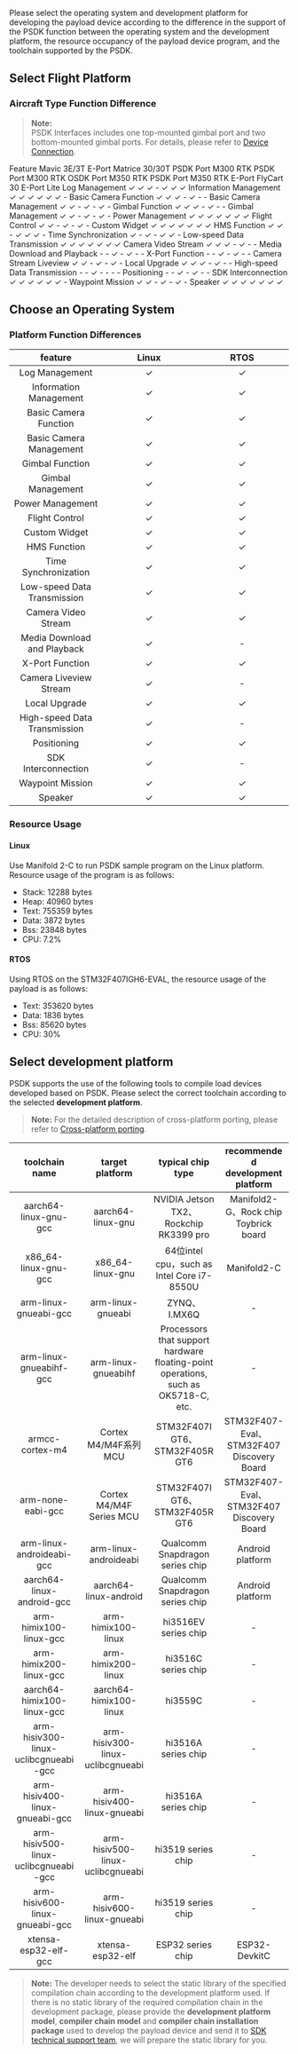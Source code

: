 Please select the operating system and development platform for developing the payload device according to the difference in the support of the PSDK function between the operating system and the development platform, the resource occupancy of the payload device program, and the toolchain supported by the PSDK.

## Select Flight Platform

### Aircraft Type Function Difference

>**Note:**<br/>
> PSDK Interfaces includes one top-mounted gimbal port and two bottom-mounted gimbal ports. For details, please refer to [Device Connection](https://developer.dji.com/doc/payload-sdk-tutorial/en/quick-start/device-connect.html#payload-development-based-on-typec-interface-osdk-expansion-interface). 

   <th>Feature</th>
   <th>Mavic 3E/3T E-Port</th>
   <th>Matrice 30/30T PSDK Port</th>
   <th>M300 RTK PSDK Port</th>
   <th>M300 RTK OSDK Port</th>
   <th>M350 RTK PSDK Port</th>
   <th>M350 RTK E-Port</th>
   <th>FlyCart 30 E-Port Lite</th>
    <tbody>
        <tr>
            <td>Log Management</td>
            <td>✓</td>
            <td>✓</td>
            <td>✓</td>
            <td>-</td>
            <td>✓</td>
            <td>✓</td>
            <td>✓</td>
        </tr>
        <tr>
            <td>Information Management</td>
            <td>✓</td>
            <td>✓</td>
            <td>✓</td>
            <td>✓</td>
            <td>✓</td>
            <td>✓</td>
            <td>-</td>
        </tr>
        <tr>
            <td>Basic Camera Function</td>
            <td>✓</td>
            <td>✓</td>
            <td>✓</td>
            <td>-</td>
            <td>✓</td>
            <td>-</td>
            <td>-</td>
        </tr>
        <tr>
            <td>Basic Camera Management</td>
            <td>✓</td>
            <td>✓</td>
            <td>-</td>
            <td>✓</td>
            <td>-</td>
            <td>✓</td>
            <td>-</td>
        </tr>
        <tr>
            <td>Gimbal Function</td>
            <td>✓</td>
            <td>✓</td>
            <td>✓</td>
            <td>-</td>
            <td>✓</td>
            <td>-</td>
            <td>-</td>
        </tr>
        <tr>
            <td>Gimbal Management</td>
            <td>✓</td>
            <td>✓</td>
            <td>-</td>
            <td>✓</td>
            <td>-</td>
            <td>✓</td>
            <td>-</td>
        </tr>
        <tr>
            <td>Power Management</td>
            <td>✓</td>
            <td>✓</td>
            <td>✓</td>
            <td>✓</td>
            <td>✓</td>
            <td>✓</td>
            <td>✓</td>
        </tr>
        <tr>
            <td>Flight Control</td>
            <td>✓</td>
            <td>✓</td>
            <td>-</td>
            <td>✓</td>
            <td>-</td>
            <td>✓</td>
            <td>-</td>
        </tr>
        <tr>
            <td>Custom Widget</td>
            <td>✓</td>
            <td>✓</td>
            <td>✓</td>
            <td>✓</td>
            <td>✓</td>
            <td>✓</td>
            <td>✓</td>
        </tr>
        <tr>
            <td>HMS Function</td>
            <td>✓</td>
            <td>✓</td>
            <td>-</td>
            <td>✓</td>
            <td>✓</td>
            <td>✓</td>
            <td>-</td>
        </tr>
        <tr>
            <td>Time Synchronization</td>
            <td>✓</td>
            <td>-</td>
            <td>✓</td>
            <td>-</td>
            <td>✓</td>
            <td>✓</td>
            <td>-</td>
        </tr>
        <tr>
            <td>Low-speed Data Transmission</td>
            <td>✓</td>
            <td>✓</td>
            <td>✓</td>
            <td>✓</td>
            <td>✓</td>
            <td>✓</td>
            <td>✓</td>
        </tr>
        <tr>
            <td>Camera Video Stream</td>
            <td>✓</td>
            <td>✓</td>
            <td>✓</td>
            <td>-</td>
            <td>✓</td>
            <td>-</td>
            <td>-</td>
        </tr>
        <tr>
            <td>Media Download and Playback</td>
            <td>-</td>
            <td>-</td>
            <td>✓</td>
            <td>-</td>
            <td>✓</td>
            <td>-</td>
            <td>-</td>
        </tr>
        <tr>
            <td>X-Port Function</td>
            <td>-</td>
            <td>-</td>
            <td>✓</td>
            <td>-</td>
            <td>✓</td>
            <td>-</td>
            <td>-</td>
        </tr>
        <tr>
            <td>Camera Stream Liveview</td>
            <td>✓</td>
            <td>✓</td>
            <td>-</td>
            <td>✓</td>
            <td>-</td>
            <td>✓</td>
            <td>-</td>
        </tr>
        <tr>
            <td>Local Upgrade</td>
            <td>✓</td>
            <td>✓</td>
            <td>✓</td>
            <td>-</td>
            <td>✓</td>
            <td>-</td>
            <td>-</td>
        </tr>
        <tr>
            <td>High-speed Data Transmission</td>
            <td>-</td>
            <td>-</td>
            <td>✓</td>
            <td>-</td>
            <td>-</td>
            <td>-</td>
            <td>-</td>
        </tr>
        <tr>
            <td>Positioning</td>
            <td>-</td>
            <td>-</td>
            <td>✓</td>
            <td>-</td>
            <td>✓</td>
            <td>-</td>
            <td>-</td>
        </tr>
        <tr>
            <td>SDK Interconnection</td>
            <td>✓</td>
            <td>✓</td>
            <td>✓</td>
            <td>✓</td>
            <td>✓</td>
            <td>✓</td>
            <td>-</td>
        </tr>
        <tr>
            <td>Waypoint Mission</td>
            <td>✓</td>
            <td>✓</td>
            <td>-</td>
            <td>✓</td>
            <td>-</td>
            <td>✓</td>
            <td>-</td>
        </tr>
        <tr>
            <td>Speaker</td>
            <td>✓</td>
            <td>✓</td>
            <td>✓</td>
            <td>✓</td>
            <td>✓</td>
            <td>✓</td>
            <td>✓</td>
        </tr>
    </tbody>


## Choose an Operating System

### Platform Function Differences

<table width="100%" style="display: table; table-layout:fixed; text-align:center">
<thead>
<tr>
   <th>feature</th>
   <th>Linux</th>
   <th>RTOS</th>
</tr>
</thead>
<tbody>
<tr>
   <td>Log Management</td>
   <td>✓</td>
   <td>✓</td>
</tr>
<tr>
   <td>Information Management</td>
   <td>✓</td>
   <td>✓</td>
</tr>
<tr>
   <td>Basic Camera Function</td>
   <td>✓</td>
   <td>✓</td>
</tr>
<tr>
   <td>Basic Camera Management</td>
   <td>✓</td>
   <td>✓</td>
</tr>
<tr>
   <td>Gimbal Function</td>
   <td>✓</td>
   <td>✓</td>
</tr>
<tr>
   <td>Gimbal Management</td>
   <td>✓</td>
   <td>✓</td>
</tr>
<tr>
   <td>Power Management</td>
   <td>✓</td>
   <td>✓</td>
</tr>
<tr>
   <td>Flight Control</td>
   <td>✓</td>
   <td>✓</td>
</tr>
<tr>
   <td>Custom Widget</td>
   <td>✓</td>
   <td>✓</td>
</tr>
<tr>
   <td>HMS Function</td>
   <td>✓</td>
   <td>✓</td>
</tr>
<tr>
   <td>Time Synchronization</td>
   <td>✓</td>
   <td>✓</td>
</tr>
<tr>
   <td>Low-speed Data Transmission</td>
   <td>✓</td>
   <td>✓</td>
</tr>
<tr>
   <td>Camera Video Stream</td>
   <td>✓</td>
   <td>✓</td>
</tr>
<tr>
   <td>Media Download and Playback</td>
   <td>✓</td>
   <td>-</td>
</tr>
<tr>
   <td>X-Port Function</td>
   <td>✓</td>
   <td>✓</td>
</tr>
<tr>
   <td>Camera Liveview Stream</td>
   <td>✓</td>
   <td>-</td>
</tr>
<tr>
   <td>Local Upgrade</td>
   <td>✓</td>
   <td>✓</td>
</tr>
<tr>
   <td>High-speed Data Transmission</td>
   <td>✓</td>
   <td>-</td>
</tr>
<tr>
   <td>Positioning</td>
   <td>✓</td>
   <td>✓</td>
</tr>
<tr>
   <td>SDK Interconnection</td>
   <td>✓</td>
   <td>-</td>
</tr>
<tr>
   <td>Waypoint Mission</td>
   <td>✓</td>
   <td>✓</td>
</tr>
<tr>
   <td>Speaker</td>
   <td>✓</td>
   <td>✓</td>
</tr>
</tbody>
</table>

### Resource Usage

#### Linux
Use Manifold 2-C to run PSDK sample program on the Linux platform. Resource usage of the program is as follows:

- Stack: 12288 bytes
- Heap: 40960 bytes
- Text: 755359 bytes
- Data: 3872 bytes
- Bss: 23848 bytes
- CPU: 7.2%

#### RTOS

Using RTOS on the STM32F407IGH6-EVAL, the resource usage of the payload is as follows:

- Text: 353620 bytes
- Data: 1836 bytes
- Bss: 85620 bytes
- CPU: 30%

## Select development platform
PSDK supports the use of the following tools to compile load devices developed based on PSDK. Please select the correct toolchain according to the selected **development platform**.
> **Note:** For the detailed description of cross-platform porting, please refer to [Cross-platform porting](https://developer.dji.com/doc/payload-sdk-tutorial/en/quick-start/porting.html).

<table width="100%" style="display: table; table-layout:fixed; text-align:center">
<thead>
<tr>
   <th>toolchain name</th>
   <th>target platform</th>
   <th>typical chip type</th>
   <th>recommended development platform</th>
</tr>
</thead>
<tbody>
<tr>
   <td>aarch64-linux-gnu-gcc</td>
   <td>aarch64-linux-gnu</td>
   <td>NVIDIA Jetson TX2、Rockchip RK3399 pro</td>
   <td>Manifold2-G、Rock chip Toybrick board</td>
</tr>
<tr>
   <td>x86_64-linux-gnu-gcc</td>
   <td>x86_64-linux-gnu</td>
   <td>64位intel cpu，such as Intel Core i7-8550U</td>
   <td>Manifold2-C</td>
</tr>
<tr>
   <td>arm-linux-gnueabi-gcc</td>
   <td>arm-linux-gnueabi</td>
   <td>ZYNQ、I.MX6Q</td>
   <td>-</td>
</tr>
<tr>
   <td>arm-linux-gnueabihf-gcc</td>
   <td>arm-linux-gnueabihf</td>
   <td>Processors that support hardware floating-point operations, such as OK5718-C, etc.</td>
   <td>-</td>
</tr>
<tr>
   <td>armcc-cortex-m4</td>
   <td>Cortex M4/M4F系列MCU</td>
   <td>STM32F407IGT6、STM32F405RGT6</td>
   <td>STM32F407-Eval、STM32F407 Discovery Board</td>
</tr>
<tr>
   <td>arm-none-eabi-gcc</td>
   <td>Cortex M4/M4F Series MCU</td>
   <td>STM32F407IGT6、STM32F405RGT6</td>
   <td>STM32F407-Eval、STM32F407 Discovery Board</td>
</tr>
<tr>
   <td>arm-linux-androideabi-gcc</td>
   <td>arm-linux-androideabi</td>
   <td>Qualcomm Snapdragon series chip</td>
   <td>Android platform</td>
</tr>
<tr>
   <td>aarch64-linux-android-gcc</td>
   <td>aarch64-linux-android</td>
   <td>Qualcomm Snapdragon series chip</td>
   <td>Android platform</td>
</tr>
<tr>
   <td>arm-himix100-linux-gcc</td>
   <td>arm-himix100-linux</td>
   <td>hi3516EV series chip</td>
   <td>-</td>
</tr>
<tr>
   <td>arm-himix200-linux-gcc</td>
   <td>arm-himix200-linux</td>
   <td>hi3516C series chip</td>
   <td>-</td>
</tr>
<tr>
   <td>aarch64-himix100-linux-gcc</td>
   <td>aarch64-himix100-linux</td>
   <td>hi3559C</td>
   <td>-</td>
</tr>
<tr>
   <td>arm-hisiv300-linux-uclibcgnueabi-gcc</td>
   <td>arm-hisiv300-linux-uclibcgnueabi</td>
   <td>hi3516A series chip</td>
   <td>-</td>
</tr>
<tr>
   <td>arm-hisiv400-linux-gnueabi-gcc</td>
   <td>arm-hisiv400-linux-gnueabi</td>
   <td>hi3516A series chip</td>
   <td>-</td>
</tr>
<tr>
   <td>arm-hisiv500-linux-uclibcgnueabi-gcc</td>
   <td>arm-hisiv500-linux-uclibcgnueabi</td>
   <td>hi3519 series chip</td>
   <td>-</td>
</tr>
<tr>
   <td>arm-hisiv600-linux-gnueabi-gcc</td>
   <td>arm-hisiv600-linux-gnueabi</td>
   <td>hi3519 series chip</td>
   <td>-</td>
</tr>
<tr>
   <td>xtensa-esp32-elf-gcc</td>
   <td>xtensa-esp32-elf</td>
   <td>ESP32 series chip</td>
   <td>ESP32-DevkitC</td>
</tr>
</tbody>
</table>


> **Note:** The developer needs to select the static library of the specified compilation chain according to the development platform used. If there is no static library of the required compilation chain in the development package, please provide the **development platform model**, **compiler chain model** and **compiler chain installation package** used to develop the payload device and send it to <a href="mailto:dev@dji.com">SDK technical support team</a>, we will prepare the static library for you.

